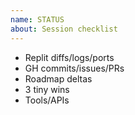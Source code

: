 ```yaml
--- 
name: STATUS
about: Session checklist
---
```

- Replit diffs/logs/ports
- GH commits/issues/PRs
- Roadmap deltas
- 3 tiny wins
- Tools/APIs
